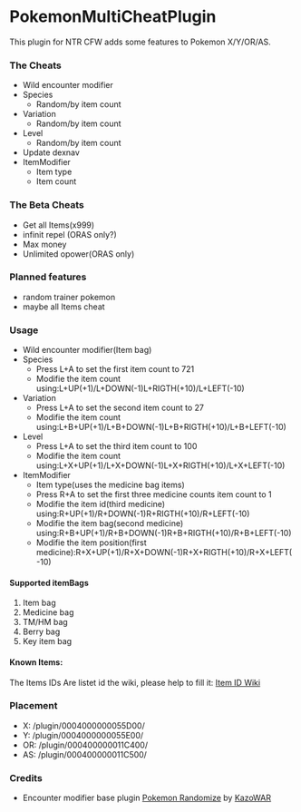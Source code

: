 PokemonMultiCheatPlugin
==================================

This plugin for NTR CFW adds some features to Pokemon X/Y/OR/AS.

### The Cheats

* Wild encounter modifier
 * Species
   * Random/by item count
 * Variation
   * Random/by item count
 * Level
   * Random/by item count
 * Update dexnav
* ItemModifier
  * Item type
  * Item count

### The Beta Cheats

* Get all Items(x999)
* infinit repel (ORAS only?)
* Max money
* Unlimited opower(ORAS only)

### Planned features

* random trainer pokemon
* maybe all Items cheat

### Usage

* Wild encounter modifier(Item bag)
 * Species
   * Press L+A to set the first item count to 721
   * Modifie the item count using:L+UP(+1)/L+DOWN(-1)L+RIGTH(+10)/L+LEFT(-10) 
 * Variation
   * Press L+A to set the second item count to 27
   * Modifie the item count using:L+B+UP(+1)/L+B+DOWN(-1)L+B+RIGTH(+10)/L+B+LEFT(-10) 
 * Level
   * Press L+A to set the third item count to 100
   * Modifie the item count using:L+X+UP(+1)/L+X+DOWN(-1)L+X+RIGTH(+10)/L+X+LEFT(-10) 
* ItemModifier
  * Item type(uses the medicine bag items)
   * Press R+A to set the first three medicine counts item count to 1
   * Modifie the item id(third medicine) using:R+UP(+1)/R+DOWN(-1)R+RIGTH(+10)/R+LEFT(-10)
   * Modifie the item bag(second medicine) using:R+B+UP(+1)/R+B+DOWN(-1)R+B+RIGTH(+10)/R+B+LEFT(-10)  
   * Modifie the item position(first medicine):R+X+UP(+1)/R+X+DOWN(-1)R+X+RIGTH(+10)/R+X+LEFT(-10)

#### Supported itemBags

1. Item bag
2. Medicine bag
3. TM/HM bag
4. Berry bag
5. Key item bag

#### Known Items:

The Items IDs Are listet id the wiki, please help to fill it:
[Item ID Wiki](https://github.com/hartmannaf/PokemonCheatPlugin/wiki/itemList)

### Placement

* X:  /plugin/0004000000055D00/
* Y:  /plugin/0004000000055E00/
* OR: /plugin/000400000011C400/
* AS: /plugin/000400000011C500/


### Credits
* Encounter modifier base plugin [Pokemon Randomize](https://gbatemp.net/threads/pokemon-randomize-a-pokemon-x-y-or-as-ntr-cfw-plugin.397096/) by [KazoWAR](https://gbatemp.net/members/kazowar.133086/)
